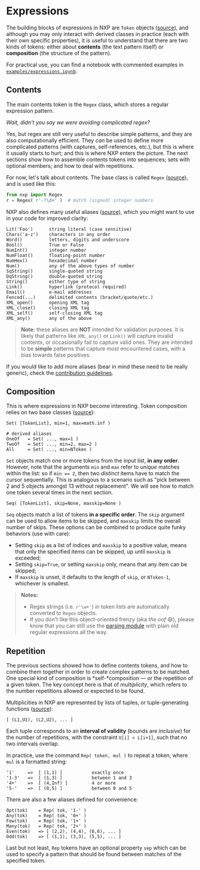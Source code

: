 
# Expressions

The building blocks of expressions in NXP are `Token` objects ([source](https://github.com/jhadida/nxp/blob/master/src/nxp/expr/base.py)), and although you may only interact with derived classes in practice (each with their own specific properties), it is useful to understand that there are two kinds of tokens: either about **contents** (the text pattern itself) or **composition** (the structure of the pattern).

For practical use, you can find a notebook with commented examples in [`examples/expressions.ipynb`](https://github.com/jhadida/nxp/blob/master/examples/expressions.ipynb).

## Contents

The main contents token is the `Regex` class, which stores a regular expression pattern. 

_Wait, didn't you say we were avoiding complicated regex?_

Yes, but regex are still very useful to describe simple patterns, and they are also computationally efficient. 
They _can_ be used to define more complicated patterns (with captures, self-references, etc.), but this is where it usually starts to hurt; and this is where NXP enters the picture. 
The next sections show how to assemble contents tokens into sequences; sets with optional members; and how to deal with repetitions. 

For now, let's talk about contents. 
The base class is called `Regex` ([source](https://github.com/jhadida/nxp/blob/master/src/nxp/expr/content.py)), and is used like this:
```py
from nxp import Regex
r = Regex( r'-?\d+' )  # match (signed) integer numbers
```

NXP also defines many useful aliases ([source](https://github.com/jhadida/nxp/blob/master/src/nxp/expr/alias.py)), which you might want to use in your code for improved clarity:
```
Lit('Foo')      string literal (case sensitive)
Chars('a-z')    characters in any order
Word()          letters, digits and underscore
Bool()          True or False
NumInt()        integer number
NumFloat()      floating-point number
NumHex()        hexadecimal number
Num()           any of the above types of number
SqString()      single-quoted string
DqString()      double-quoted string
String()        either type of string
Link()          hyperlink (protocol required)
Email()         e-mail addresses
Fenced(...)     delimited contents (bracket/quote/etc.)
XML_open()      opening XML tag
XML_close()     closing XML tag
XML_self()      self-closing XML tag
XML_any()       any of the above
```

> **Note:** these aliases are **NOT** intended for validation purposes.
> It is likely that patterns like `XML_any()` or `Link()` will capture invalid contents, or occasionally fail to capture valid ones. They are intended to be **simple** patterns that capture _most_ encountered cases, with a bias towards false positives.

If you would like to add more aliases (bear in mind these need to be really generic), check the [contribution guidelines](dev/contrib).

## Composition

<!-- If you don't like it, just know that you can keep using regular expressions for parsing. -->

This is where expressions in NXP become interesting. Token composition relies on two base classes ([source](https://github.com/jhadida/nxp/blob/master/src/nxp/expr/compose.py)): 

```
Set( [TokenList], min=1, max=math.inf )

# derived aliases
OneOf   = Set( ..., max=1 )
TwoOf   = Set( ..., min=2, max=2 )
All     = Set( ..., min=NToken )
```

`Set` objects match one or more tokens from the input list, **in any order**. 
However, note that the arguments `min` and `max` refer to _unique_ matches within the list: so if `min == 2`, then two _distinct_ items have to match the cursor sequentially. This is analogous to a scenario such as "pick between 2 and 5 objects amongst 13 without replacement".
We will see how to match one token several times in the next section.

```
Seq( [TokenList], skip=None, maxskip=None )
```

`Seq` objects match a list of tokens **in a specific order**.
The `skip` argument can be used to allow items to be skipped, and `maxskip` limits the overall number of skips. These options can be combined to produce quite funky behaviors (use with care):

- Setting `skip` as a list of indices and `maxskip` to a positive value, means that only the specified items can be skipped, up until `maxskip` is exceeded;
- Setting `skip=True`, or setting `maxskip` only, means that any item can be skipped;
- If `maxskip` is unset, it defaults to the length of `skip`, or `NToken-1`, whichever is smallest.

> **Notes:**
> - Regex strings (i.e. `r'\w+'`) in token lists are automatically converted to `Regex` objects. 
> - If you don't like this object-oriented frenzy (aka <i>the oof</i> :smile:), please know that you can still use the [parsing module](parse/intro) with plain old regular expressions all the way.

## Repetition

The previous sections showed how to define contents tokens, and how to combine them together in order to create complex patterns to be matched. 
One special kind of composition is *self-*composition — or the repetition of a given token. The key concept here is that of _multiplicity_, which refers to the number repetitions allowed or expected to be found.

Multiplicities in NXP are represented by lists of tuples, or tuple-generating functions ([source](https://github.com/jhadida/nxp/blob/master/src/nxp/expr/repeat.py)):
```
[ (L1,U1), (L2,U2), ... ]
```
Each tuple corresponds to an **interval of validity** (bounds are _inclusive_) for the number of repetitions, with the constraint `U[i] < L[i+1]`, such that no two intervals overlap.

In practice, use the command `Rep( token, mul )` to repeat a token, where `mul` is a formatted string:
```
'1'     =>  [ (1,1) ]           exactly once
'1-3'   =>  [ (1,3) ]           between 1 and 3
'4+'    =>  [ (4,Inf) ]         4 or more
'5-'    =>  [ (0,5) ]           between 0 and 5
```

There are also a few aliases defined for convenience:
```
Opt(tok)    = Rep( tok, '1-' )
Any(tok)    = Rep( tok, '0+' )
Few(tok)    = Rep( tok, '1+' )
Many(tok)   = Rep( tok, '2+' )
Even(tok)   => [ (2,2), (4,4), (6,6), ... ]
Odd(tok)    => [ (1,1), (3,3), (5,5), ... ]
```

Last but not least, `Rep` tokens have an optional property `sep` which can be used to specify a pattern that should be found between matches of the specified token.
